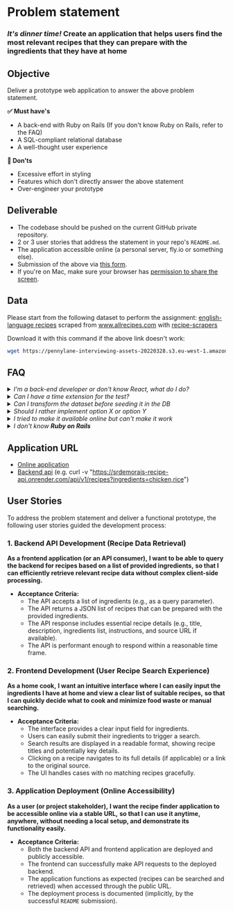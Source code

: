 # Problem statement

### _It's dinner time!_ Create an application that helps users find the most relevant recipes that they can prepare with the ingredients that they have at home

## Objective

Deliver a prototype web application to answer the above problem statement.

__✅ Must have's__

- A back-end with Ruby on Rails (If you don't know Ruby on Rails, refer to the FAQ)
- A SQL-compliant relational database
- A well-thought user experience

__🚫 Don'ts__

- Excessive effort in styling
- Features which don't directly answer the above statement
- Over-engineer your prototype

## Deliverable

- The codebase should be pushed on the current GitHub private repository.
- 2 or 3 user stories that address the statement in your repo's `README.md`.
- The application accessible online (a personal server, fly.io or something else).
- Submission of the above via [this form](https://forms.gle/siH7Rezuq2V1mUJGA).
- If you're on Mac, make sure your browser has [permission to share the screen](https://support.apple.com/en-al/guide/mac-help/mchld6aa7d23/mac).


## Data

Please start from the following dataset to perform the assignment:
[english-language recipes](https://pennylane-interviewing-assets-20220328.s3.eu-west-1.amazonaws.com/recipes-en.json.gz) scraped from www.allrecipes.com with [recipe-scrapers](https://github.com/hhursev/recipe-scrapers)

Download it with this command if the above link doesn't work:
```sh textWrap
wget https://pennylane-interviewing-assets-20220328.s3.eu-west-1.amazonaws.com/recipes-en.json.gz && gzip -dc recipes-en.json.gz > recipes-en.json
```

## FAQ

<details>
<summary><i>I'm a back-end developer or don't know React, what do I do?</i></summary>

Just make the simplest UI, style isn't important and server rendered HTML pages will do!
</details>

<details>
<summary><i>Can I have a time extension for the test?</i></summary>

No worries, we know that unforeseen events happen, simply reach out to the recruiter you've been
talking with to discuss this.
</details>

<details>
<summary><i>Can I transform the dataset before seeding it in the DB</i></summary>

Absolutely, feel free to post-process the dataset as needed to fit your needs.
</details>

<details>
<summary><i>Should I rather implement option X or option Y</i></summary>

That decision is up to you and part of the challenge. Please document your choice
to be able to explain your reflexion and choice to your interviewer for the
challenge debrief.
</details>

<details>
<summary><i>I tried to make it available online but can't make it work</i></summary>

Don't overinvest time (or money) on this if you really can't figure it out and we'll
assess over your local version. Please make sure everything is working smoothly
locally before your debrief interview.
</details>

<details>
<summary><i>I don't know <b>Ruby on Rails</b></i></summary>

That probably means you're applying for a managerial position, so it's fine to
pick another language of your choice to perform this task.
</details>

## Application URL
- [Online application](https://recipe-frontend-vqn1.onrender.com/)
- [Backend api](https://srdemorais-recipe-api.onrender.com/api/v1) (e.g. curl -v "https://srdemorais-recipe-api.onrender.com/api/v1/recipes?ingredients=chicken,rice")

## User Stories

To address the problem statement and deliver a functional prototype, the following user stories guided the development process:

### 1. Backend API Development (Recipe Data Retrieval)

**As a frontend application (or an API consumer),**
**I want to be able to query the backend for recipes based on a list of provided ingredients,**
**so that I can efficiently retrieve relevant recipe data without complex client-side processing.**

* **Acceptance Criteria:**
    * The API accepts a list of ingredients (e.g., as a query parameter).
    * The API returns a JSON list of recipes that can be prepared with the provided ingredients.
    * The API response includes essential recipe details (e.g., title, description, ingredients list, instructions, and source URL if available).
    * The API is performant enough to respond within a reasonable time frame.

### 2. Frontend Development (User Recipe Search Experience)

**As a home cook,**
**I want an intuitive interface where I can easily input the ingredients I have at home and view a clear list of suitable recipes,**
**so that I can quickly decide what to cook and minimize food waste or manual searching.**

* **Acceptance Criteria:**
    * The interface provides a clear input field for ingredients.
    * Users can easily submit their ingredients to trigger a search.
    * Search results are displayed in a readable format, showing recipe titles and potentially key details.
    * Clicking on a recipe navigates to its full details (if applicable) or a link to the original source.
    * The UI handles cases with no matching recipes gracefully.

### 3. Application Deployment (Online Accessibility)

**As a user (or project stakeholder),**
**I want the recipe finder application to be accessible online via a stable URL,**
**so that I can use it anytime, anywhere, without needing a local setup, and demonstrate its functionality easily.**

* **Acceptance Criteria:**
    * Both the backend API and frontend application are deployed and publicly accessible.
    * The frontend can successfully make API requests to the deployed backend.
    * The application functions as expected (recipes can be searched and retrieved) when accessed through the public URL.
    * The deployment process is documented (implicitly, by the successful `README` submission).